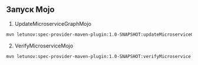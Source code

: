 ## Запуск Mojo
1. UpdateMicroserviceGraphMojo
```Bash
mvn letunov:spec-provider-maven-plugin:1.0-SNAPSHOT:updateMicroserviceGraph -e  -"Dorg.slf4j.simpleLogger.defaultLogLevel"=DEBUG
```
2. VerifyMicroserviceMojo
```Bash
mvn letunov:spec-provider-maven-plugin:1.0-SNAPSHOT:verifyMicroservice -e  -"Dorg.slf4j.simpleLogger.defaultLogLevel"=DEBUG
```